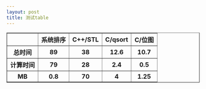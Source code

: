 ```yaml
---
layout: post
title: 测试table
---
```


<table border=“1”>
  <tbody>
    <tr>
      <th></th>
      <th>系统排序</th>
      <th>C++/STL</th>
      <th>C/qsort</th>
      <th>C/位图</th>
    </tr>
  </tbody>
  <tbody>
    <tr>
      <th>总时间</th>
      <th>89</th>
      <th>38</th>
      <th>12.6</th>
    <th>10.7</th>
    </tr>
    <tr>
      <th>计算时间</th>
      <th>79</th>
      <th>28</th>
      <th>2.4</th>
	  <th>0.5</th>
    </tr>
      <th>MB</th>
      <th>0.8</th>
      <th>70</th>
      <th>4</th>
	  <th>1.25</th>	
  </tbody>
</table>